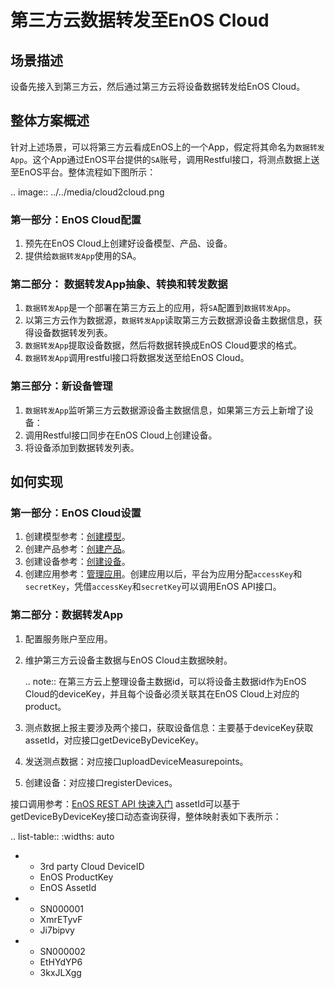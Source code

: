 # 第三方云数据转发至EnOS Cloud

## 场景描述

设备先接入到第三方云，然后通过第三方云将设备数据转发给EnOS Cloud。

## 整体方案概述

针对上述场景，可以将第三方云看成EnOS上的一个App，假定将其命名为`数据转发App`。这个App通过EnOS平台提供的`SA`账号，调用Restful接口，将测点数据上送至EnOS平台。整体流程如下图所示：

.. image:: ../../media/cloud2cloud.png

### 第一部分：EnOS Cloud配置

1. 预先在EnOS Cloud上创建好设备模型、产品、设备。
2. 提供给`数据转发App`使用的SA。

### 第二部分： 数据转发App抽象、转换和转发数据

1. `数据转发App`是一个部署在第三方云上的应用，将`SA`配置到`数据转发App`。
2. 以第三方云作为数据源，`数据转发App`读取第三方云数据源设备主数据信息，获得设备数据转发列表。
3. `数据转发App`提取设备数据，然后将数据转换成EnOS Cloud要求的格式。
4. `数据转发App`调用restful接口将数据发送至给EnOS Cloud。

### 第三部分：新设备管理

1. `数据转发App`监听第三方云数据源设备主数据信息，如果第三方云上新增了设备：
2. 调用Restful接口同步在EnOS Cloud上创建设备。
3. 将设备添加到数据转发列表。

## 如何实现

### 第一部分：EnOS Cloud设置

1. 创建模型参考：[创建模型](../../howto/model/creating_model)。
2. 创建产品参考：[创建产品](../../howto/device/manage/creating_product)。
3. 创建设备参考：[创建设备](../../howto/device/manage/creating_device)。
4. 创建应用参考：[管理应用](https://www.envisioniot.com/docs/app-development/zh_CN/latest/managing_apps.html)。创建应用以后，平台为应用分配`accessKey`和`secretKey`，凭借`accessKey`和`secretKey`可以调用EnOS API接口。

### 第二部分：数据转发App

1. 配置服务账户至应用。

2. 维护第三方云设备主数据与EnOS Cloud主数据映射。

   .. note:: 在第三方云上整理设备主数据id，可以将设备主数据id作为EnOS Cloud的deviceKey，并且每个设备必须关联其在EnOS Cloud上对应的product。

3. 测点数据上报主要涉及两个接口，获取设备信息：主要基于deviceKey获取assetId，对应接口getDeviceByDeviceKey。

4. 发送测点数据：对应接口uploadDeviceMeasurepoints。

5. 创建设备：对应接口registerDevices。

接口调用参考：[EnOS REST API 快速入门](https://www.envisioniot.com/docs/app-development/zh_CN/latest/gettingstarted_api.html)
assetId可以基于getDeviceByDeviceKey接口动态查询获得，整体映射表如下表所示：

.. list-table::
   :widths: auto

   * - 3rd party Cloud DeviceID
     - EnOS ProductKey
     - EnOS AssetId
   * - SN000001
     - XmrETyvF
     - Ji7bipvy
   * - SN000002
     - EtHYdYP6
     - 3kxJLXgg

<!--end-->
